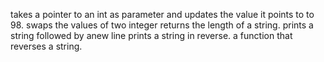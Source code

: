 takes a pointer to an int as parameter and updates the value it points to to 98.
swaps  the values of two integer
returns the length of a string.
prints a string followed by anew line
prints a string in reverse.
a function that reverses a string.

